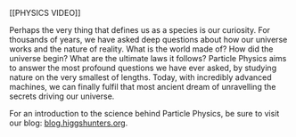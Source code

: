 [[PHYSICS VIDEO]]

Perhaps the very thing that defines us as a species is our curiosity. For thousands of years, we have asked deep questions about how our universe works and the nature of reality.
What is the world made of? How did the universe begin? What are the ultimate laws it follows? Particle Physics aims to answer the most profound questions we have ever asked, by studying nature on the very smallest of lengths. Today, with incredibly advanced machines, we can finally fulfil that most ancient dream of unravelling the secrets driving our universe.

For an introduction to the science behind Particle Physics, be sure to visit our blog: [blog.higgshunters.org](http://blog.higgshunters.org/).
